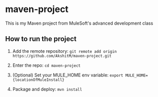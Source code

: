 # maven-project

This is my Maven project from MuleSoft's advanced development class

## How to run the project

1. Add the remote repository: `git remote add origin https://github.com/AkshitM/maven-project.git`

1. Enter the repo: `cd maven-project`

1. (Optional) Set your MULE_HOME env variable: `export MULE_HOME={locationOfMuleInstall}`

1. Package and deploy: `mvn install` 
